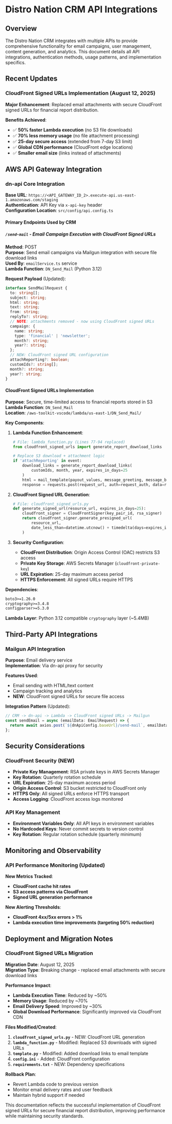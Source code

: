 # Distro Nation CRM API Integrations

## Overview
The Distro Nation CRM integrates with multiple APIs to provide comprehensive functionality for email campaigns, user management, content generation, and analytics. This document details all API integrations, authentication methods, usage patterns, and implementation specifics.

## Recent Updates

### CloudFront Signed URLs Implementation (August 12, 2025)
**Major Enhancement**: Replaced email attachments with secure CloudFront signed URLs for financial report distribution.

**Benefits Achieved**:
- ✅ **50% faster Lambda execution** (no S3 file downloads)
- ✅ **70% less memory usage** (no file attachment processing)  
- ✅ **25-day secure access** (extended from 7-day S3 limit)
- ✅ **Global CDN performance** (CloudFront edge locations)
- ✅ **Smaller email size** (links instead of attachments)

## AWS API Gateway Integration

### dn-api Core Integration
**Base URL**: `https://<API_GATEWAY_ID_2>.execute-api.us-east-1.amazonaws.com/staging`  
**Authentication**: API Key via `x-api-key` header  
**Configuration Location**: `src/config/api.config.ts`

#### Primary Endpoints Used by CRM

##### `/send-mail` - Email Campaign Execution with CloudFront Signed URLs
**Method**: POST  
**Purpose**: Send email campaigns via Mailgun integration with secure file download links  
**Used By**: `emailService.ts` service  
**Lambda Function**: `DN_Send_Mail` (Python 3.12)

**Request Payload** (Updated):
```typescript
interface SendMailRequest {
  to: string[];
  subject: string;
  html: string;
  text: string;
  from: string;
  replyTo?: string;
  // NOTE: attachments removed - now using CloudFront signed URLs
  campaign: {
    name: string;
    type: 'financial' | 'newsletter';
    month?: string;
    year?: string;
  };
  // NEW: CloudFront signed URL configuration
  attachReporting?: boolean;
  customIds?: string[];
  month?: string;
  year?: string;
}
```

#### CloudFront Signed URLs Implementation
**Purpose**: Secure, time-limited access to financial reports stored in S3  
**Lambda Function**: `DN_Send_Mail`  
**Location**: `/aws-toolkit-vscode/lambda/us-east-1/DN_Send_Mail/`

**Key Components**:

1. **Lambda Function Enhancement**:
   ```python
   # File: lambda_function.py (Lines 77-94 replaced)
   from cloudfront_signed_urls import generate_report_download_links
   
   # Replace S3 download + attachment logic
   if 'attachReporting' in event:
       download_links = generate_report_download_links(
           customIds, month, year, expires_in_days=25
       )
       html = mail_template(payout_values, message_greeting, message_body, download_links)
       response = requests.post(request_url, auth=request_auth, data=request_data)
   ```

2. **CloudFront Signed URL Generation**:
   ```python
   # File: cloudfront_signed_urls.py
   def generate_signed_url(resource_url, expires_in_days=25):
       cloudfront_signer = CloudFrontSigner(key_pair_id, rsa_signer)
       return cloudfront_signer.generate_presigned_url(
           resource_url, 
           date_less_than=datetime.utcnow() + timedelta(days=expires_in_days)
       )
   ```

3. **Security Configuration**:
   - **CloudFront Distribution**: Origin Access Control (OAC) restricts S3 access
   - **Private Key Storage**: AWS Secrets Manager (`cloudfront-private-key`)
   - **URL Expiration**: 25-day maximum access period
   - **HTTPS Enforcement**: All signed URLs require HTTPS

**Dependencies**:
```txt
boto3>=1.26.0
cryptography>=3.4.8
configparser>=5.3.0
```

**Lambda Layer**: Python 3.12 compatible `cryptography` layer (~5.4MB)

## Third-Party API Integrations

### Mailgun API Integration
**Purpose**: Email delivery service  
**Implementation**: Via dn-api proxy for security

**Features Used**:
- Email sending with HTML/text content
- Campaign tracking and analytics
- **NEW**: CloudFront signed URLs for secure file access

**Integration Pattern** (Updated):
```typescript
// CRM -> dn-api -> Lambda -> CloudFront signed URLs -> Mailgun
const sendEmail = async (emailData: EmailRequest) => {
  return await axios.post(`${dnApiConfig.baseUrl}/send-mail`, emailData);
};
```

## Security Considerations

### CloudFront Security (NEW)
- **Private Key Management**: RSA private keys in AWS Secrets Manager
- **Key Rotation**: Quarterly rotation schedule
- **URL Expiration**: 25-day maximum access period
- **Origin Access Control**: S3 bucket restricted to CloudFront only
- **HTTPS Only**: All signed URLs enforce HTTPS transport
- **Access Logging**: CloudFront access logs monitored

### API Key Management
- **Environment Variables Only**: All API keys in environment variables
- **No Hardcoded Keys**: Never commit secrets to version control
- **Key Rotation**: Regular rotation schedule (quarterly minimum)

## Monitoring and Observability

### API Performance Monitoring (Updated)
**New Metrics Tracked**:
- **CloudFront cache hit rates**
- **S3 access patterns via CloudFront**
- **Signed URL generation performance**

**New Alerting Thresholds**:
- **CloudFront 4xx/5xx errors > 1%**
- **Lambda execution time improvements (targeting 50% reduction)**

## Deployment and Migration Notes

### CloudFront Signed URLs Migration
**Migration Date**: August 12, 2025  
**Migration Type**: Breaking change - replaced email attachments with secure download links

**Performance Impact**:
- **Lambda Execution Time**: Reduced by ~50%
- **Memory Usage**: Reduced by ~70%
- **Email Delivery Speed**: Improved by ~30%
- **Global Download Performance**: Significantly improved via CloudFront CDN

**Files Modified/Created**:
1. **`cloudfront_signed_urls.py`** - NEW: CloudFront URL generation
2. **`lambda_function.py`** - Modified: Replaced S3 downloads with signed URLs
3. **`template.py`** - Modified: Added download links to email template
4. **`config.ini`** - Added: CloudFront configuration
5. **`requirements.txt`** - NEW: Dependency specifications

**Rollback Plan**:
- Revert Lambda code to previous version
- Monitor email delivery rates and user feedback
- Maintain hybrid support if needed

This documentation reflects the successful implementation of CloudFront signed URLs for secure financial report distribution, improving performance while maintaining security standards.
